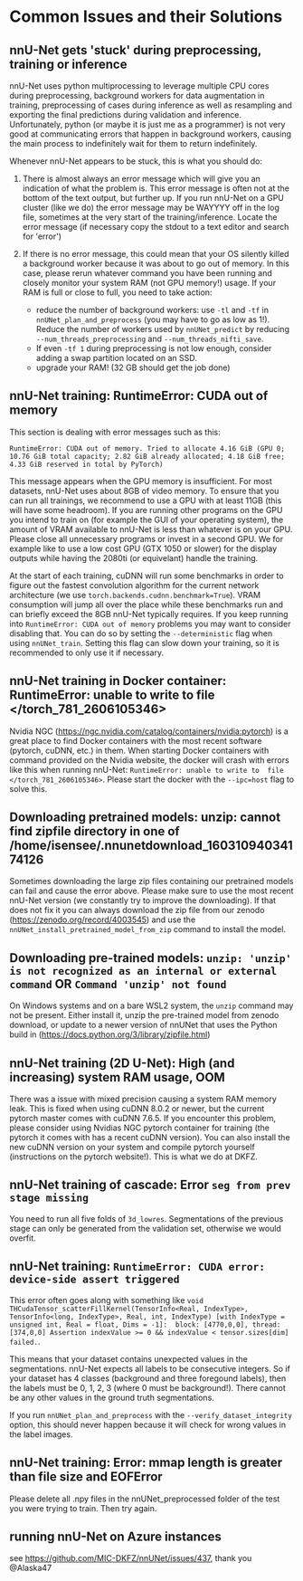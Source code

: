 # Common Issues and their Solutions

## nnU-Net gets 'stuck' during preprocessing, training or inference
nnU-Net uses python multiprocessing to leverage multiple CPU cores during preprocessing, background workers for data 
augmentation in training, preprocessing of cases during inference as well as resampling and exporting the final 
predictions during validation and inference. Unfortunately, python (or maybe it is just me as a programmer) is not 
very good at communicating errors that happen in background workers, causing the main process to indefinitely wait for 
them to return indefinitely.

Whenever nnU-Net appears to be stuck, this is what you should do:

1) There is almost always an error message which will give you an indication of what the problem is. This error message 
is often not at the bottom of the text output, but further up. If you run nnU-Net on a GPU cluster (like we do) the 
error message may be WAYYYY off in the log file, sometimes at the very start of the training/inference. Locate the 
error message (if necessary copy the stdout to a text editor and search for 'error')

2) If there is no error message, this could mean that your OS silently killed a background worker because it was about 
to go out of memory. In this case, please rerun whatever command you have been running and closely monitor your system 
RAM (not GPU memory!) usage. If your RAM is full or close to full, you need to take action:
   - reduce the number of background workers: use `-tl` and `-tf` in `nnUNet_plan_and_preprocess` (you may have to 
   go as low as 1!). Reduce the number of workers used by `nnUNet_predict` by reducing `--num_threads_preprocessing` and 
   `--num_threads_nifti_save`.
   - If even `-tf 1` during preprocessing is not low enough, consider adding a swap partition located on an SSD.
   - upgrade your RAM! (32 GB should get the job done)


## nnU-Net training: RuntimeError: CUDA out of memory

This section is dealing with error messages such as this:

```
RuntimeError: CUDA out of memory. Tried to allocate 4.16 GiB (GPU 0; 10.76 GiB total capacity; 2.82 GiB already allocated; 4.18 GiB free; 4.33 GiB reserved in total by PyTorch)
```

This message appears when the GPU memory is insufficient. For most datasets, nnU-Net uses about 8GB of video memory. 
To ensure that you can run all trainings, we recommend to use a GPU with at least 11GB (this will have some headroom).
If you are running other programs on the GPU you intend to train on (for example the GUI of your operating system), 
the amount of VRAM available to nnU-Net is less than whatever is on your GPU. Please close all unnecessary programs or 
invest in a second GPU. We for example like to use a low cost GPU (GTX 1050 or slower) for the display outputs while 
having the 2080ti (or equivelant) handle the training.

At the start of each training, cuDNN will run some benchmarks in order to figure out the fastest convolution algorithm 
for the current network architecture (we use `torch.backends.cudnn.benchmark=True`). VRAM consumption will jump all over
the place while these benchmarks run and can briefly exceed the 8GB nnU-Net typically requires. If you keep running into
 `RuntimeError: CUDA out of memory` problems you may want to consider disabling that. You can do so by setting the 
 `--deterministic` flag when using `nnUNet_train`. Setting this flag can slow down your training, so it is recommended 
 to only use it if necessary.
 
## nnU-Net training in Docker container: RuntimeError: unable to write to file </torch_781_2606105346>

Nvidia NGC (https://ngc.nvidia.com/catalog/containers/nvidia:pytorch) is a great place to find Docker containers with 
the most recent software (pytorch, cuDNN, etc.) in them. When starting Docker containers with command provided on the 
Nvidia website, the docker will crash with errors like this when running nnU-Net: `RuntimeError: unable to write to 
file </torch_781_2606105346>`. Please start the docker with the `--ipc=host` flag to solve this.

## Downloading pretrained models: unzip: cannot find zipfile directory in one of /home/isensee/.nnunetdownload_16031094034174126

Sometimes downloading the large zip files containing our pretrained models can fail and cause the error above. Please 
make sure to use the most recent nnU-Net version (we constantly try to improve the downloading). If that does not fix it
you can always download the zip file from our zenodo (https://zenodo.org/record/4003545) and use the 
`nnUNet_install_pretrained_model_from_zip` command to install the model.

## Downloading pre-trained models: `unzip: 'unzip' is not recognized as an internal or external command` OR `Command 'unzip' not found`

On Windows systems and on a bare WSL2 system, the `unzip` command may not be present.
Either install it, unzip the pre-trained model from zenodo download, or update to a newer version of nnUNet that uses the Python build in
(https://docs.python.org/3/library/zipfile.html)

## nnU-Net training (2D U-Net): High (and increasing) system RAM usage, OOM

There was a issue with mixed precision causing a system RAM memory leak. This is fixed when using cuDNN 8.0.2 or newer, 
but the current pytorch master comes with cuDNN 7.6.5. If you encounter this problem, please consider using Nvidias NGC 
pytorch container for training (the pytorch it comes with has a recent cuDNN version). You can also install the new 
cuDNN version on your system and compile pytorch yourself (instructions on the pytorch website!). This is what we do at DKFZ.


## nnU-Net training of cascade: Error `seg from prev stage missing` 
You need to run all five folds of `3d_lowres`. Segmentations of the previous stage can only be generated from the 
validation set, otherwise we would overfit.

## nnU-Net training: `RuntimeError: CUDA error: device-side assert triggered`
This error often goes along with something like `void THCudaTensor_scatterFillKernel(TensorInfo<Real, IndexType>, 
TensorInfo<long, IndexType>, Real, int, IndexType) [with IndexType = unsigned int, Real = float, Dims = -1]: 
block: [4770,0,0], thread: [374,0,0] Assertion indexValue >= 0 && indexValue < tensor.sizes[dim] failed.`.

This means that your dataset contains unexpected values in the segmentations. nnU-Net expects all labels to be 
consecutive integers. So if your dataset has 4 classes (background and three foregound labels), then the labels 
must be 0, 1, 2, 3 (where 0 must be background!). There cannot be any other values in the ground truth segmentations.

If you run `nnUNet_plan_and_preprocess` with the `--verify_dataset_integrity` option, this should never happen because 
it will check for wrong values in the label images.

## nnU-Net training: Error: mmap length is greater than file size and EOFError
Please delete all .npy files in the nnUNet_preprocessed folder of the test you were trying to train. Then try again.

## running nnU-Net on Azure instances
see https://github.com/MIC-DKFZ/nnUNet/issues/437, thank you @Alaska47